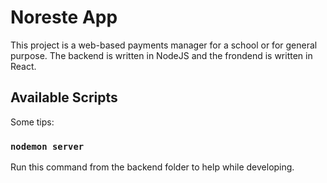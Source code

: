 # Noreste App

This project is a web-based payments manager for a school or for general purpose.
The backend is written in NodeJS and the frondend is written in React.

## Available Scripts

Some tips:

### `nodemon server`
Run this command from the backend folder to help while developing.